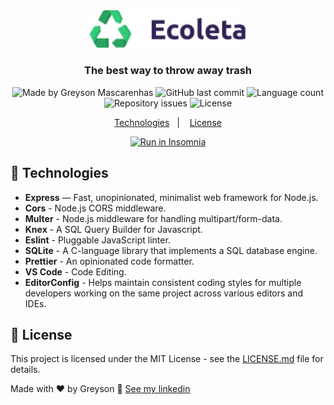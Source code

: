 <div align="center">
  <img src="./.github/logo.png" width="250px" alt="Ecoleta"/>
</div>

<h3 align="center">
  The best way to throw away trash
</h3>

<div align="center">
  <img alt="Made by Greyson Mascarenhas" src="https://img.shields.io/badge/made%20by-Greyson%20Mascarenhas-%2334CB79"/>
  <img alt="GitHub last commit" src="https://img.shields.io/github/last-commit/greysonmrx/ecoleta-backend?color=%2334CB79">
  <img alt="Language count" src="https://img.shields.io/github/languages/count/greysonmrx/ecoleta-backend?color=%2334CB79"/>
  <img alt="Repository issues" src="https://img.shields.io/github/issues/greysonmrx/ecoleta-backend?color=%2334CB79">
  <img alt="License" src="https://img.shields.io/badge/license-MIT-%2334CB79"/>
</div>

<p align="center">
  <a href="#rocket-technologies">Technologies</a>&nbsp;&nbsp;&nbsp;|&nbsp;&nbsp;&nbsp;
  <a href="#memo-license">License</a>
</p>

<div align="center">
<a href="https://raw.githubusercontent.com/greysonmrx/ecoleta-backend/master/.github/insomnia.json" target="_blank"><img src="https://insomnia.rest/images/run.svg" alt="Run in Insomnia"></a>
</div>

## :rocket: Technologies

- **Express** — Fast, unopinionated, minimalist web framework for Node.js.
- **Cors** - Node.js CORS middleware.
- **Multer** -  Node.js middleware for handling multipart/form-data.
- **Knex** -  A SQL Query Builder for Javascript.
- **Eslint** - Pluggable JavaScript linter.
- **SQLite** - A C-language library that implements a SQL database engine.
- **Prettier** - An opinionated code formatter.
- **VS Code** - Code Editing.
- **EditorConfig** - Helps maintain consistent coding styles for multiple developers working on the same project across various editors and IDEs.

## :memo: License

This project is licensed under the MIT License - see the [LICENSE.md](./LICENSE.md) file for details.

Made with :hearts: by Greyson :wave: [See my linkedin](https://www.linkedin.com/in/greyson-mascarenhas-5a21ab1a2/)
